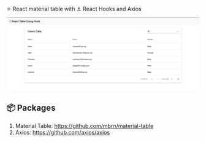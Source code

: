 ⚛️ React material table with ⚓ React Hooks and Axios


[![ReactHook](https://raw.githubusercontent.com/PJijin/React-Material-Table-with-Hooks/master/preview.png?raw=true "ReactHook")]()

## 📦 Packages

1. Material Table: https://github.com/mbrn/material-table 
2. Axios: https://github.com/axios/axios 
